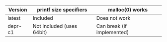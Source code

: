 | Version | printf size specifiers | malloc(0) works |
|---------|------------------------|-----------------|
| latest  | <span color="green">Included</span> | <span color="green">Does not work</span> |
| depr-c1 | <span color="red">Not Included</span> (uses 64bit) | <span color="red">Can break</span> (if implemented) |